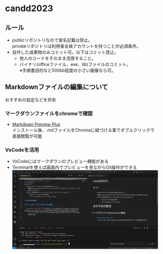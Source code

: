 # candd2023
## ルール
- publicリポジトリなので実名記載は禁止。  
    privateリポジトリは利用者全員アカウントを持つことが必須条件。
- 自作した成果物のみコミット可。以下はコミット禁止。
    - 他人のコードをそのまま流用すること。
    - バイナリ(officeファイル、exe、lib)ファイルのコミット。  
        ※手順書目的など500kb程度の小さい画像なら可。

## Markdownファイルの編集について
おすすめの設定などを共有

### マークダウンファイルをchromeで確認
- [Markdown Preview Plus](https://chromewebstore.google.com/detail/markdown-preview-plus/ebilkbfcbhebfnokafefeacimjdckgl?hl=ja&pli=1)  
    インストール後、.mdファイルをChromeに紐づける事でダブルクリックで直接閲覧が可能

### VsCodeを活用
- VsCodeにはマークダウンのプレビュー機能がある
- Terminalを使えば画面内でプレビューを見ながらGit操作ができる
![](./img/vs_usage.png)
